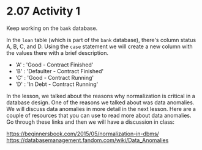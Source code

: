 # 2.07 Activity 1

Keep working on the `bank` database.

In the `loan` table (which is part of the `bank` database), there's column status A, B, C, and D. Using the `case` statement we will create a new column with the values there with a brief description.

- 'A' : 'Good - Contract Finished'
- 'B' : 'Defaulter - Contract Finished'
- 'C' : 'Good - Contract Running'
- 'D' : 'In Debt - Contract Running'


In the lesson, we talked about the reasons why normalization is critical in a database design. One of the reasons we talked about was data anomalies. We will discuss data anomalies in more detail in the next lesson. Here are a couple of resources that you can use to read more about data anomalies. Go through these links and then we will have a discussion in class:

https://beginnersbook.com/2015/05/normalization-in-dbms/
https://databasemanagement.fandom.com/wiki/Data_Anomalies
